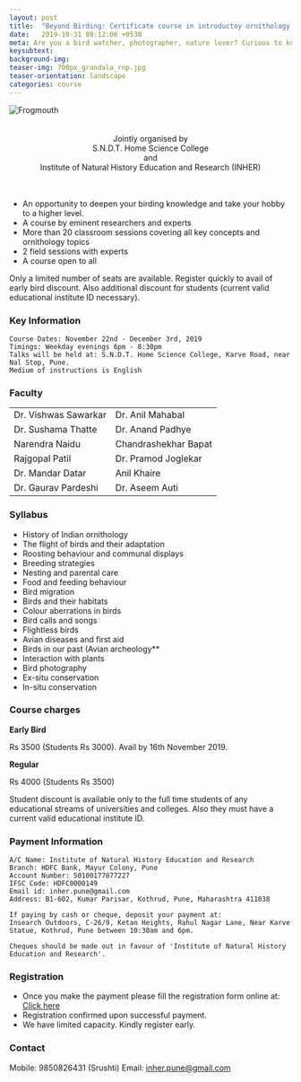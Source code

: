 ```yaml
---
layout: post
title:  "Beyond Birding: Certificate course in introductoy ornithology! Starts on 22nd November 2019"
date:   2019-10-31 08:12:06 +0530
meta: Are you a bird watcher, photographer, nature lover? Curious to know how birds fly, migrate, sleep or care for their babies? Or would you like to learn to identify and photograph them? Here is your opportunity to know these and many other things about the lives of birds. INHER and the SNDT Home Science college present a short course on life and ways of birds. Many eminent scientists and lifelong researchers have come together to bring this opportunity to all bird lovers. The course covers all key topics on birds presented both in audio-visual fashion and in field. Course will be held every weekday evening with field trips on Sundays. It will run from 22nd November 2019 till 3rd December 2019. Register quickly to avail of early bird discount.
keysubtext: 
background-img: 
teaser-img: 700px_grandala_rnp.jpg
teaser-orientation: landscape
categories: course
---
```

<img src="{{ site.base_url}}/assets/imgs/Frogmouth_RNP_banner.jpg" class="img-responsive" alt="Frogmouth">

<center>
<br />
<br />
Jointly organised by<br />
S.N.D.T. Home Science College<br /> 
and <br /> 
Institute of Natural History Education and Research (INHER)<br /> 
<br />
<br />
</center>


+  An opportunity to deepen your birding knowledge and take your hobby to a higher level.
+  A course by eminent researchers and experts 
+  More than 20 classroom sessions covering all key concepts and ornithology topics
+  2 field sessions with experts
+  A course open to all

Only a limited number of seats are available. Register quickly to avail of early bird discount. Also additional discount for students (current valid educational institute ID necessary).

### Key Information ###
    Course Dates: November 22nd - December 3rd, 2019
    Timings: Weekday evenings 6pm - 8:30pm
    Talks will be held at: S.N.D.T. Home Science College, Karve Road, near Nal Stop, Pune.
    Medium of instructions is English

### Faculty
<table class="table table-striped">
<tr>
<td>Dr. Vishwas Sawarkar</td><td>Dr. Anil Mahabal</td>
</tr>
<tr>
<td>Dr. Sushama Thatte</td>
<td>Dr. Anand Padhye</td>
</tr>
<tr>
<td>Narendra Naidu</td>
<td>Chandrashekhar Bapat</td>
</tr>
<tr>
<td>Rajgopal Patil</td>
<td>Dr. Pramod Joglekar</td>
</tr>
<tr>
<td>Dr. Mandar Datar</td>
<td>Anil Khaire</td>
</tr>
<tr>
<td>Dr. Gaurav Pardeshi</td>
<td>Dr. Aseem Auti</td>
</tr>
</table>


### Syllabus
- History of Indian ornithology
- The flight of birds and their adaptation
- Roosting behaviour and communal displays
- Breeding strategies
- Nesting and parental care
- Food and feeding behaviour
- Bird migration
- Birds and their habitats
- Colour aberrations in birds
- Bird calls and songs
- Flightless birds
- Avian diseases and first aid
- Birds in our past (Avian archeology**
- Interaction with plants
- Bird photography
- Ex-situ conservation
- In-situ conservation
   

### Course charges

<div id="course_charges"></div>

**Early Bird** 

Rs 3500 (Students Rs 3000). Avail by 16th November 2019.

**Regular**

Rs 4000 (Students Rs 3500)

Student discount is available only to the full time students of any educational
streams of universities and colleges. Also they must have a current valid
educational institute ID.

### Payment Information

    A/C Name: Institute of Natural History Education and Research
    Branch: HDFC Bank, Mayur Colony, Pune
    Account Number: 50100177877227
    IFSC Code: HDFC0000149
    Email id: inher.pune@gmail.com
    Address: B1-602, Kumar Parisar, Kothrud, Pune, Maharashtra 411038
    
    If paying by cash or cheque, deposit your payment at:
    Insearch Outdoors, C-26/9, Ketan Heights, Rahul Nagar Lane, Near Karve
    Statue, Kothrud, Pune between 10:30am and 6pm.

    Cheques should be made out in favour of 'Institute of Natural History Education and Research'.

### Registration
+ Once you make the payment please fill the registration form online at: <a href="https://forms.gle/r5rTWF9A8RycD7dh8">Click here</a>
+ Registration confirmed upon successful payment.
+ We have limited capacity. Kindly register early.

    
### Contact
  Mobile: 9850826431 (Srushti)
  Email: inher.pune@gmail.com
  
